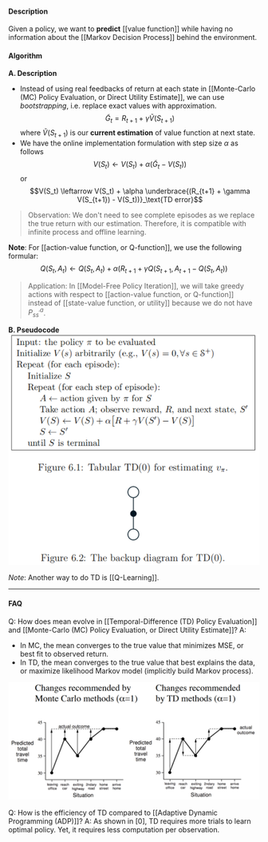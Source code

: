 #### Description
Given a policy, we want to **predict** [[value function]] while having no information about the [[Markov Decision Process]] behind the environment.

#### Algorithm
**A. Description**
- Instead of using real feedbacks of return at each state in [[Monte-Carlo (MC) Policy Evaluation, or Direct Utility Estimate]], we can use *bootstrapping*, i.e. replace exact values with approximation.
	$$\tilde{G}_t = R_{t+1} + \gamma \tilde{V}(S_{t+1})$$
	where $\tilde{V}(S_{t+1})$ is our **current estimation** of value function at next state.
- We have the online implementation formulation with step size $\alpha$ as follows
	$$V(S_t) \leftarrow V(S_t) + \alpha( \tilde{G}_t - V(S_t) )$$
	or
	$$V(S_t) \leftarrow V(S_t) + \alpha \underbrace{(R_{t+1} + \gamma V(S_{t+1}) - V(S_t))}_\text{TD error}$$

> Observation: We don't need to see complete episodes as we replace the true return with our estimation. Therefore, it is compatible with infinite process and offline learning.

**Note**: For [[action-value function, or Q-function]], we use the following formular:
$$Q(S_t, A_t) \leftarrow Q(S_t, A_t) + \alpha(R_{t+1} + \gamma Q(S_{t+1}, A_{t+1} - Q(S_t, A_t))$$

> Application: In [[Model-Free Policy Iteration]], we will take greedy actions with respect to [[action-value function, or Q-function]] instead of [[state-value function, or utility]] because we do not have $P^a_{ss^\prime}$.

**B. Pseudocode**
![380](../resources/TDPrediction.png)

*Note*: Another way to do TD is [[Q-Learning]].



---
#### FAQ

Q: How does mean evolve in [[Temporal-Difference (TD) Policy Evaluation]] and [[Monte-Carlo (MC) Policy Evaluation, or Direct Utility Estimate]]?
A:
- In MC, the mean converges to the true value that minimizes MSE, or best fit to observed return.
- In TD, the mean converges to the true value that best explains the data, or maximize likelihood Markov model (implicitly build Markov process).

![350](../resources/MeanEvolvementMCTDPrediction.png)

Q: How is the efficiency of TD compared to [[Adaptive Dynamic Programming (ADP)]]?
A: As shown in [0], TD requires more trials to learn optimal policy. Yet, it requires less computation per observation.